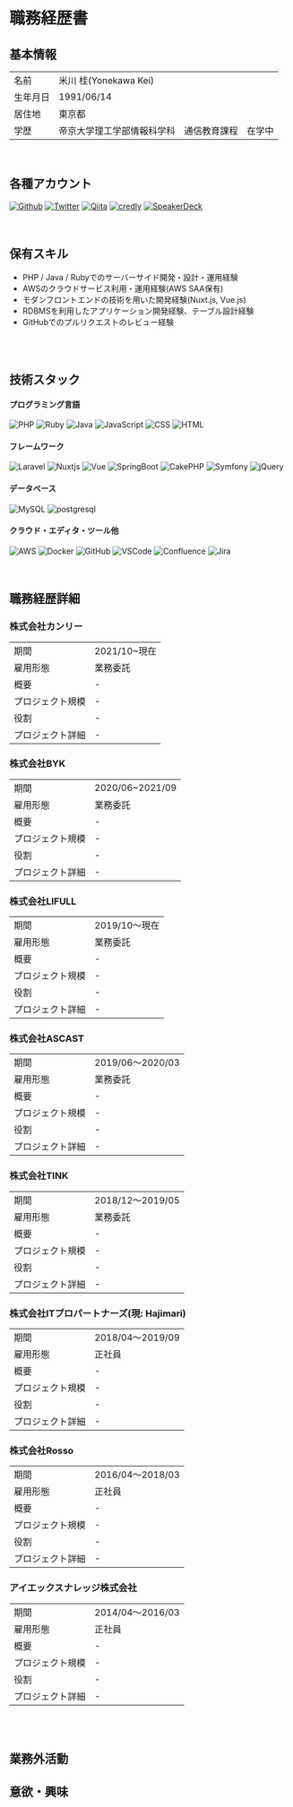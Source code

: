 # 職務経歴書
## 基本情報

<table>
  <tbody>
    <tr>
      <td style="text-align: left">名前</td>
      <td style="text-align: left">米川 桂(Yonekawa Kei)</td>
    </tr>
    <tr>
      <td style="text-align: left">生年月日</td>
      <td style="text-align: left">1991/06/14</td>
    </tr>
    <tr>
      <td style="text-align: left">居住地</td>
      <td style="text-align: left">東京都</td>
    </tr>
    <tr>
      <td style="text-align: left">学歴</td>
      <td style="text-align: left">帝京大学理工学部情報科学科　通信教育課程　在学中</td>
    </tr>
  </tbody>
</table>
<br />

## 各種アカウント

<p>
  <a href="https://github.com/keiyonekawa0614" target="_blank"><img alt="Github" src="https://img.shields.io/badge/keiyonekawa0614-%2312100E.svg?&style=flat-square&logo=Github&logoColor=white" /></a>
  <a href="https://twitter.com/keiuwk0614" target="_blank"><img alt="Twitter" src="https://img.shields.io/badge/@keiuwk0614-%231DA1F2.svg?&style=flat-square&logo=twitter&logoColor=white" /></a>
  <a href="https://qiita.com/yk0614" target="_blank"><img alt="Qiita" src="https://img.shields.io/badge/yk0614-55C500.svg?&style=flat-square&logo=qiita&logoColor=white" /></a>
  <a href="hhttps://www.credly.com/users/kei-yonekawa/badges" target="_blank"><img alt="credly" src="https://img.shields.io/badge/-credly%20badges-orange?&style=flat-square" /></a>
  <a href="https://speakerdeck.com/keiyonekawa0614" target="_blank"><img alt="SpeakerDeck" src="https://img.shields.io/badge/keiyonekawa0614-009287.svg?&style=flat-square&logo=SpeakerDeck&logoColor=white" /></a>
</p>
<br />


## 保有スキル

* PHP / Java / Rubyでのサーバーサイド開発・設計・運用経験
* AWSのクラウドサービス利用・運用経験(AWS SAA保有)
* モダンフロントエンドの技術を用いた開発経験(Nuxt.js, Vue.js)
* RDBMSを利用したアプリケーション開発経験、テーブル設計経験
* GitHubでのプルリクエストのレビュー経験
<br />
<br />


## 技術スタック

#### プログラミング言語
<p>
  <img alt="PHP" src="https://img.shields.io/badge/-PHP-ccc.svg?logo=php&style=flat-square">
  <img alt="Ruby" src="https://img.shields.io/badge/-Ruby-CC342D?style=flat-square&logo=Ruby&logoColor=white" />
  <img alt="Java" src="https://img.shields.io/badge/-Java-007396?style=flat-square&logo=Java&logoColor=white" />
  <img alt="JavaScript" src="https://img.shields.io/badge/-JavaScript-F7DF1E?style=flat-square&logo=JavaScript&logoColor=white" />
  <img alt="CSS" src="https://img.shields.io/badge/-CSS3-1572B6.svg?logo=css3&style=flat-square">
  <img alt="HTML" src="https://img.shields.io/badge/-HTML5-333.svg?logo=html5&style=flat-square">
</p>


#### フレームワーク
<p>
  <img alt="Laravel" src="https://img.shields.io/badge/-Laravel-FF2D20.svg?logo=Laravel&style=flat-square&logoColor=white" />
  <img alt="Nuxtjs" src="https://img.shields.io/badge/-Nuxt.js-00DC82.svg?logo=Nuxt.js&style=flat-square&logoColor=white" />
  <img alt="Vue" src="https://img.shields.io/badge/-Vue.js-4FC08D?style=flat-square&logo=Vue.js&logoColor=white" />
  <img alt="SpringBoot" src="https://img.shields.io/badge/-SpringBoot-6DB33F.svg?logo=SpringBoot&style=flat-square&logoColor=white">
  <img alt="CakePHP" src="https://img.shields.io/badge/-CakePHP-D3DC43.svg?logo=cakephp&style=flat-square">
  <img alt="Symfony" src="https://img.shields.io/badge/-Symfony-000000.svg?logo=Symfony&style=flat-square&logoColor=white">
  <img alt="jQuery" src="https://img.shields.io/badge/-jQuery-0769AD.svg?logo=jquery&style=flat-square">
</p>

#### データベース
<p>
  <img alt="MySQL" src="https://img.shields.io/badge/-MySQL-4479A1.svg?logo=MySQL&style=flat-square&logoColor=white">
  <img alt="postgresql" src="https://img.shields.io/badge/-PostgreSQL-336791.svg?logo=postgresql&style=flat-square&logoColor=white">
</p>

#### クラウド・エディタ・ツール他
<p>
  <img alt="AWS" src="https://img.shields.io/badge/-Amazon%20AWS-232F3E.svg?logo=amazon-aws&style=flat-square">
  <img alt="Docker" src="https://img.shields.io/badge/-Docker-46a2f1?style=flat-square&logo=docker&logoColor=white" />
  <img alt="GitHub" src="https://img.shields.io/badge/-GitHub-181717.svg?logo=github&style=flat-square">
  <img alt="VSCode" src="https://img.shields.io/badge/-Visual%20Studio%20Code-007ACC.svg?logo=visual-studio-code&style=flat-square">
  <img alt="Confluence" src="https://img.shields.io/badge/-Confluence-172B4D.svg?logo=Confluence&style=flat-square&logoColor=white">
  <img alt="Jira" src="https://img.shields.io/badge/-Jira-0052CA.svg?logo=Jira&style=flat-square&logoColor=white">
</p>
<br />


## 職務経歴詳細

### 株式会社カンリー

<table>
  <tbody>
    <tr>
      <td style="text-align: left">期間</td>
      <td style="text-align: left">2021/10~現在</td>
    </tr>
    <tr>
      <td style="text-align: left">雇用形態</td>
      <td style="text-align: left">業務委託</td>
    </tr>
    <tr>
      <td style="text-align: left">概要</td>
      <td style="text-align: left">-</td>
    </tr>
    <tr>
      <td style="text-align: left">プロジェクト規模</td>
      <td style="text-align: left">-</td>
    </tr>
    <tr>
      <td style="text-align: left">役割</td>
      <td style="text-align: left">-</td>
    </tr>
    <tr>
      <td style="text-align: left">プロジェクト詳細</td>
      <td style="text-align: left">-</td>
    </tr>
  </tbody>
</table>

### 株式会社BYK

<table>
  <tbody>
    <tr>
      <td style="text-align: left">期間</td>
      <td style="text-align: left">2020/06~2021/09</td>
    </tr>
    <tr>
      <td style="text-align: left">雇用形態</td>
      <td style="text-align: left">業務委託</td>
    </tr>
    <tr>
      <td style="text-align: left">概要</td>
      <td style="text-align: left">-</td>
    </tr>
    <tr>
      <td style="text-align: left">プロジェクト規模</td>
      <td style="text-align: left">-</td>
    </tr>
    <tr>
      <td style="text-align: left">役割</td>
      <td style="text-align: left">-</td>
    </tr>
    <tr>
      <td style="text-align: left">プロジェクト詳細</td>
      <td style="text-align: left">-</td>
    </tr>
  </tbody>
</table>

### 株式会社LIFULL

<table>
  <tbody>
    <tr>
      <td style="text-align: left">期間</td>
      <td style="text-align: left">2019/10〜現在</td>
    </tr>
    <tr>
      <td style="text-align: left">雇用形態</td>
      <td style="text-align: left">業務委託</td>
    </tr>
    <tr>
      <td style="text-align: left">概要</td>
      <td style="text-align: left">-</td>
    </tr>
    <tr>
      <td style="text-align: left">プロジェクト規模</td>
      <td style="text-align: left">-</td>
    </tr>
    <tr>
      <td style="text-align: left">役割</td>
      <td style="text-align: left">-</td>
    </tr>
    <tr>
      <td style="text-align: left">プロジェクト詳細</td>
      <td style="text-align: left">-</td>
    </tr>
  </tbody>
</table>

### 株式会社ASCAST

<table>
  <tbody>
    <tr>
      <td style="text-align: left">期間</td>
      <td style="text-align: left">2019/06〜2020/03</td>
    </tr>
    <tr>
      <td style="text-align: left">雇用形態</td>
      <td style="text-align: left">業務委託</td>
    </tr>
    <tr>
      <td style="text-align: left">概要</td>
      <td style="text-align: left">-</td>
    </tr>
    <tr>
      <td style="text-align: left">プロジェクト規模</td>
      <td style="text-align: left">-</td>
    </tr>
    <tr>
      <td style="text-align: left">役割</td>
      <td style="text-align: left">-</td>
    </tr>
    <tr>
      <td style="text-align: left">プロジェクト詳細</td>
      <td style="text-align: left">-</td>
    </tr>
  </tbody>
</table>

### 株式会社TINK

<table>
  <tbody>
    <tr>
      <td style="text-align: left">期間</td>
      <td style="text-align: left">2018/12〜2019/05</td>
    </tr>
    <tr>
      <td style="text-align: left">雇用形態</td>
      <td style="text-align: left">業務委託</td>
    </tr>
    <tr>
      <td style="text-align: left">概要</td>
      <td style="text-align: left">-</td>
    </tr>
    <tr>
      <td style="text-align: left">プロジェクト規模</td>
      <td style="text-align: left">-</td>
    </tr>
    <tr>
      <td style="text-align: left">役割</td>
      <td style="text-align: left">-</td>
    </tr>
    <tr>
      <td style="text-align: left">プロジェクト詳細</td>
      <td style="text-align: left">-</td>
    </tr>
  </tbody>
</table>

### 株式会社ITプロパートナーズ(現: Hajimari)

<table>
  <tbody>
    <tr>
      <td style="text-align: left">期間</td>
      <td style="text-align: left">2018/04〜2019/09</td>
    </tr>
    <tr>
      <td style="text-align: left">雇用形態</td>
      <td style="text-align: left">正社員</td>
    </tr>
    <tr>
      <td style="text-align: left">概要</td>
      <td style="text-align: left">-</td>
    </tr>
    <tr>
      <td style="text-align: left">プロジェクト規模</td>
      <td style="text-align: left">-</td>
    </tr>
    <tr>
      <td style="text-align: left">役割</td>
      <td style="text-align: left">-</td>
    </tr>
    <tr>
      <td style="text-align: left">プロジェクト詳細</td>
      <td style="text-align: left">-</td>
    </tr>
  </tbody>
</table>

### 株式会社Rosso

<table>
  <tbody>
    <tr>
      <td style="text-align: left">期間</td>
      <td style="text-align: left">2016/04〜2018/03</td>
    </tr>
    <tr>
      <td style="text-align: left">雇用形態</td>
      <td style="text-align: left">正社員</td>
    </tr>
    <tr>
      <td style="text-align: left">概要</td>
      <td style="text-align: left">-</td>
    </tr>
    <tr>
      <td style="text-align: left">プロジェクト規模</td>
      <td style="text-align: left">-</td>
    </tr>
    <tr>
      <td style="text-align: left">役割</td>
      <td style="text-align: left">-</td>
    </tr>
    <tr>
      <td style="text-align: left">プロジェクト詳細</td>
      <td style="text-align: left">-</td>
    </tr>
  </tbody>
</table>

### アイエックスナレッジ株式会社

<table>
  <tbody>
    <tr>
      <td style="text-align: left">期間</td>
      <td style="text-align: left">2014/04〜2016/03</td>
    </tr>
    <tr>
      <td style="text-align: left">雇用形態</td>
      <td style="text-align: left">正社員</td>
    </tr>
    <tr>
      <td style="text-align: left">概要</td>
      <td style="text-align: left">-</td>
    </tr>
    <tr>
      <td style="text-align: left">プロジェクト規模</td>
      <td style="text-align: left">-</td>
    </tr>
    <tr>
      <td style="text-align: left">役割</td>
      <td style="text-align: left">-</td>
    </tr>
    <tr>
      <td style="text-align: left">プロジェクト詳細</td>
      <td style="text-align: left">-</td>
    </tr>
  </tbody>
</table>
<br />
<br />

## 業務外活動

## 意欲・興味
